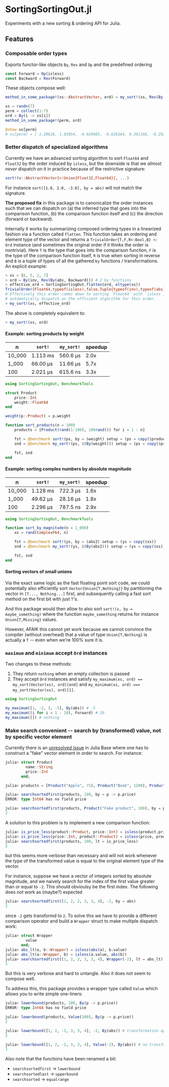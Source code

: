 # SortingSortingOut.jl

Experiments with a new sorting & ordering API for Julia.

## Features

### Composable order types

Exports functor-like objects `By`, `Rev` and `Op` and the predefined ordering

```julia
const Forward = Op(isless)
const Backward = Rev(Forward)
```

These objects compose well:

```julia
method_in_some_package!(xs::AbstractVector, ord) = my_sort!(xs, Rev(By(abs, ord)))

xs = randn(7)
perm = collect(1:7)
ord = By(i -> xs[i])
method_in_some_package!(perm, ord)

@show xs[perm]
# xs[perm] = [-1.20628, 1.03054, -0.929885, -0.620184, 0.391168, -0.29274, 0.172728]
```

### Better dispatch of specialized algorithms
Currently we have an advanced sorting algorithm to sort `Float64` and `Float32` by the order
induced by `isless`, but the downside is that we *almost never* dispatch on it in practice 
because of the restrictive signature:

```julia
sort!(v::AbstractVector{<:Union{Float32,Float64}}, ...)
```

For instance `sort([1.0, 2.0, -3.0], by = abs)` will not match the signature.

**The proposed fix** in this package is to canonicalize the order instances such that we can
dispatch on (a) the inferred type that goes into the comparison function, (b) the comparison
function itself and (c) the direction (forward or backward). 

Internally it works by summarizing composed ordering types in a linearized fashion via a 
function called `flatten`. This function takes an ordering and element type of the vector 
and returns a `TrivialOrder{T,F,R<:Bool,B} <: Ord` instance (and sometimes the original
order if it thinks the order is nontrivial). Here `T` is the type that goes into the 
comparison function, `F` is the type of the comparison function itself, `R` is true when 
sorting in reverse and `B` is a tuple of types of all the gathered `by` functions / 
transformations. An explicit example:

```julia
> xs = [6, 5, 2, 7]
> ord = By(inv, Rev(By(abs, Backward))) # 2 by functions
> effective_ord = SortingSortingOut.flatten(ord, eltype(xs))
TrivialOrder{Float64,typeof(isless),false,Tuple{typeof(inv),typeof(abs)}}(isless, (inv, abs))
# Effectively this order comes down to sorting `Float64` with `isless`, so sorting will
# automatically dispatch on the efficient algorithm for this order.
> my_sort!(xs, effective_ord)
```

The above is completely equivalent to:

```julia
> my_sort!(xs, ord)
```

#### Example: sorting products by weight

| n      | `sort!`  | `my_sort!` | speedup |
|--------|----------|-------------|---------|
| 10_000 | 1.113 ms | 560.6 μs    | 2.0x    |
| 1_000  | 66.00 μs | 11.66 μs    | 5.7x    |
| 100    | 2.021 μs | 615.6 ns    | 3.3x    |

```julia
using SortingSortingOut, BenchmarkTools

struct Product
    price::Int
    weight::Float64
end

weight(p::Product) = p.weight

function sort_products(n = 100)
    products = [Product(rand(1:100), 100rand()) for i = 1 : n]

    fst = @benchmark sort!(ps, by = $weight) setup = (ps = copy($products))
    snd = @benchmark my_sort!(ps, $(By(weight))) setup = (ps = copy($products))

    fst, snd
end
```

#### Example: sorting complex numbers by absolute magnitude

| n      | `sort!`  | `my_sort!` | speedup |
|--------|----------|-------------|---------|
| 10_000 | 1.128 ms | 722.3 μs    | 1.6x    |
| 1_000  | 49.62 μs | 28.16 μs    | 1.8x    |
| 100    | 2.296 μs | 787.5 ns    | 2.9x    |

```julia
using SortingSortingOut, BenchmarkTools

function sort_by_magnitude(n = 1_000)
    xs = rand(ComplexF64, n)

    fst = @benchmark sort!(ys, by = $abs2) setup = (ys = copy($xs))
    snd = @benchmark my_sort!(ys, $(By(abs2))) setup = (ys = copy($xs))

    fst, snd
end
```

#### Sorting vectors of small unions

Via the exact same logic as the fast floating point sort code, we could potentially also
efficiently sort `Vector{Union{T,Nothing}}` by partitioning the vector in `[T..., Nothing...]`
first, and subsequently calling a fast sort method on the first bit with just `T`'s.

And this package would then allow to also sort `sort!(v, by = maybe_something)` where the
function `maybe_something` returns for instance `Union{T,Missing}` values.

However, AFAIK this cannot yet work because we cannot convince the compiler (without 
overhead) that a value of type `Union{T,Nothing}` is actually a `T`  -- even when we're 
100% sure it is.

### `maximum` and `minimum` accept `Ord` instances

Two changes to these methods:
1. They return `nothing` when an empty collection is passed
2. They accept `Ord` instances and satisfy 
   `my_maximum(xs, ord) == my_sort(Vector(xs), ord)[end]` and 
   `my_minimum(xs, ord) === my_sort(Vector(xs), ord)[1]`.

```julia
using SortingSortingOut

my_maximum([1, -2, 3, -5], By(abs)) # -5
my_maximum((i for i = 1 : 10), Forward) # 10
my_maximum([]) # nothing
```

### Make search convenient -- search by (transformed) value, not by specific vector element

Currently there is an [unresolved issue](https://github.com/JuliaLang/julia/issues/9429)
in Julia Base where one has to construct a "fake" vector element in order to search. For 
instance:

```julia
julia> struct Product
         name::String
         price::Int
       end;

julia> products = [Product("Apple", 75), Product("Book", 1200), Product("Car", 50000)];

julia> searchsortedfirst(products, 100, by = p -> p.price)
ERROR: type Int64 has no field price

julia> searchsortedfirst(products, Product("Fake product", 100), by = p -> p.price)
2
```

A solution to this problem is to implement a new comparison function:

```julia
julia> is_price_less(product::Product, price::Int) = isless(product.price, price);
julia> is_price_less(price::Int, product::Product) = isless(price, product.price);
julia> searchsortedfirst(products, 100, lt = is_price_less)
2
```

but this seems more verbose than necessary and will not work whenever the type of the 
transformed value is equal to the original element type of the vector. 

For instance, suppose we have a vector of integers sorted by absolute magnitude, and we 
naively search for the index of the first value greater than or equal to `-2`. This should 
obvioulsy be the first index. The following does *not* work as (maybe?) expected

```julia
julia> searchsortedfirst([1, 2, 2, 3, 3, 4], -2, by = abs)
2
```
since `-2` gets transformd to `2`. To solve this we have to provide a different comparison
operator and build a `Wrapper` struct to make multiple dispatch work:

```julia
julia> struct Wrapper
         value
       end;
julia> abs_lt(a, b::Wrapper) = isless(abs(a), b.value)
julia> abs_lt(a::Wrapper, b) = isless(a.value, abs(b))
julia> searchsortedfirst([1, 2, 2, 3, 3, 4], Wrapper(-2), lt = abs_lt)
1
```

But this is very verbose and hard to untangle. Also it does not seem to compose well.

To address this, this package provides a wrapper type called `Value` which allows you to 
write simple one-liners:

```julia
julia> lowerbound(products, 100, By(p -> p.price))
ERROR: type Int64 has no field price

julia> lowerbound(products, Value(100), By(p -> p.price))
2

julia> lowerbound([1, 2, -2, 3, 3, 4], -2, By(abs)) # transformation applies to -2
2

julia> lowerbound([1, 2, -2, 3, 3, 4], Value(-2), By(abs)) # no transformation of -2
1
```

Also note that the functions have been renamed a bit:

- `searchsortedfirst` -> `lowerbound`
- `searchsortedlast` -> `upperbound`
- `searchsorted` -> `equalrange`